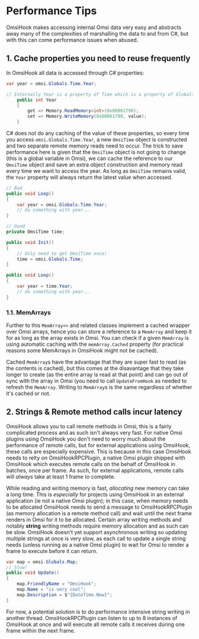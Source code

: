 ﻿# Performance Tips
OmsiHook makes accessing internal Omsi data very easy and abstracts away many of the complexities 
of marshalling the data to and from C#, but with this can come performance issues when abused.

## 1. Cache properties you need to reuse frequently
In OmsiHook all data is accessed through C# properties:
```cs
var year = omsi.Globals.Time.Year;

// Internally Year is a property of Time which is a property of Globals:
    public int Year
    {
        get => Memory.ReadMemory<int>(0x00861790);
        set => Memory.WriteMemory(0x00861790, value);
    }
```
C# does not do any caching of the value of these properties, so every time you access 
`omsi.Globals.Time.Year`, a new `OmsiTime` object is constructed and two separate remote memory 
reads need to occur. The trick to save performance here is given that the `OmsiTime` object is 
not going to change (this is a global variable in Omsi), we can cache the reference to our `OmsiTime` 
object and save an extra object construction and memory read every time we want to access the year. 
As long as `OmsiTime` remains valid, the `Year` property will always return the latest value when 
accessed.
```cs
// Bad
public void Loop() 
{
    var year = omsi.Globals.Time.Year;
    // do something with year...
}

// Good
private OmsiTime time;

public void Init()
{
    // Only need to get OmsiTime once!
    time = omsi.Globals.Time;
}

public void Loop() 
{
    var year = time.Year;
    // do something with year...
}
```

### 1.1. MemArrays
Further to this `MemArray<>` and related classes implement a cached wrapper over Omsi arrays, hence 
you can store a reference to a `MemArray` and keep it for as long as the array exists in Omsi. You 
can check if a given `MemArray` is using automatic caching with the `memArray.Cached` property (for 
practical reasons some MemArrays in OmsiHook might not be cached). 

Cached `MemArray`s have the advantage that they are super fast to read (as the contents is cached),
but this comes at the disavantage that they take longer to create (as the entire array is read at 
that point) and can go out of sync with the array in Omsi (you need to call `UpdateFromHook` as 
needed to refresh the `MemArray`. Writing to `MemArray`s is the same regardless of whether it's 
cached or not.

## 2. Strings & Remote method calls incur latency
OmsiHook allows you to call remote methods in Omsi, this is a fairly complicated process and as such 
isn't always very fast. For native Omsi plugins using OmsiHook you don't need to worry much about the 
performance of remote calls, but for external applications using OmsiHook, these calls are especially 
expensive. This is because in this case OmsiHook needs to relty on OmsiHookRPCPlugin, a native Omsi 
plugin shipped with OmsiHook which executes remote calls on the behalf of OmsiHook in batches, once 
per frame. As such, for external applications, remote calls will *always* take at least 1 frame to 
complete.

While reading and writing memory is fast, *allocating* new memory can take a long time. This is 
*especially* for projects using OmsiHook in an external application (ie not a native Omsi plugin);
in this case, when memory needs to be allocated OmsiHook needs to send a message to OmsiHookRPCPlugin
(as memory allocation is a remote method call) and wait until the next frame renders in Omsi for it 
to be allocated. Certain array writing methods and notably **string** writing methods require memory 
allocation and as such can be slow. OmsiHook doesn't yet support asynchronous writing so updating 
multiple strings at once is very slow, as each call to update a single string needs (unless running as 
a native Omsi plugin) to wait for Omsi to render a frame to execute before it can return.

```cs
var map = omsi.Globals.Map;
// Slow!
public void Update()
{
    map.FriendlyName = "OmsiHook";
    map.Name = "is very cool";
    map.Description = $"{DateTime.Now}";
}
```

For now, a potential solution is to do performance intensive string writing in another thread. 
OmsiHookRPCPlugin can listen to up to 8 instances of OmsiHook at once and will execute all remote 
calls it receives during one frame within the next frame.
